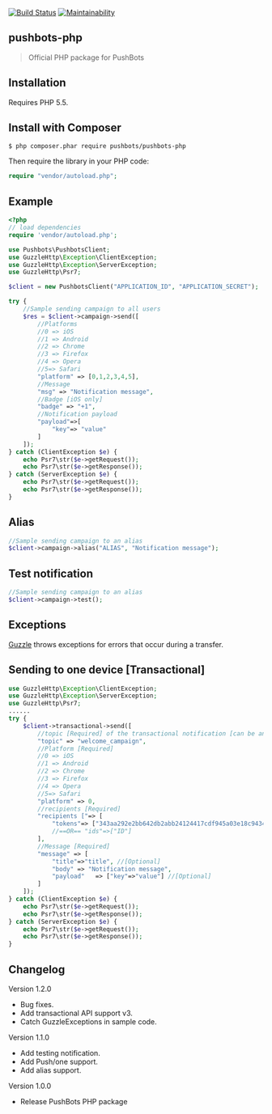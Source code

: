 [![Build
Status](https://travis-ci.org/pushbots/pushbots-php.svg?branch=master)](https://travis-ci.org/pushbots/pushbots-php) [![Maintainability](https://api.codeclimate.com/v1/badges/46f15715f32dd218b5e6/maintainability)](https://codeclimate.com/github/pushbots/pushbots-php/maintainability)
## pushbots-php

> Official PHP package for PushBots


## Installation

Requires PHP 5.5.


Install with Composer
------------

```
$ php composer.phar require pushbots/pushbots-php
```

Then require the library in your PHP code:

```php
require "vendor/autoload.php";
```


Example
------------

```php
<?php
// load dependencies
require 'vendor/autoload.php';

use Pushbots\PushbotsClient;
use GuzzleHttp\Exception\ClientException;
use GuzzleHttp\Exception\ServerException;
use GuzzleHttp\Psr7;

$client = new PushbotsClient("APPLICATION_ID", "APPLICATION_SECRET");

try {
	//Sample sending campaign to all users
	$res = $client->campaign->send([
		//Platforms
		//0 => iOS
		//1 => Android
		//2 => Chrome
		//3 => Firefox
		//4 => Opera
		//5=> Safari
		"platform" => [0,1,2,3,4,5], 
		//Message
		"msg" => "Notification message",
		//Badge [iOS only]
		"badge"	=> "+1",
		//Notification payload
		"payload"=>[
			"key"=> "value"
		]
	]);
} catch (ClientException $e) {
    echo Psr7\str($e->getRequest());
    echo Psr7\str($e->getResponse());
} catch (ServerException $e) {
    echo Psr7\str($e->getRequest());
    echo Psr7\str($e->getResponse());
}

```

Alias
------------

```php
//Sample sending campaign to an alias
$client->campaign->alias("ALIAS", "Notification message");
```


Test notification
-------------

```php
//Sample sending campaign to an alias
$client->campaign->test();
```

Exceptions
-------------

[Guzzle](http://docs.guzzlephp.org/en/stable/quickstart.html#exceptions) throws exceptions for errors that occur during a transfer.

Sending to one device [Transactional]
------------

```php
use GuzzleHttp\Exception\ClientException;
use GuzzleHttp\Exception\ServerException;
use GuzzleHttp\Psr7;
......
try {
	$client->transactional->send([
		//topic [Required] of the transactional notification [can be any value, used only for tracking]
		"topic" => "welcome_campaign",
		//Platform [Required]
		//0 => iOS
		//1 => Android
		//2 => Chrome
		//3 => Firefox
		//4 => Opera
		//5=> Safari
		"platform" => 0,
		//recipients [Required]
		"recipients ["=> [
			"tokens"=> ["343aa292e2bb642db2abb24124417cdf945a03e18c9434499d0dcef8b0d7dd0f"]
			//==OR== "ids"=>["ID"]
		],
		//Message [Required]
		"message" => [
			"title"=>"title", //[Optional]
			"body" => "Notification message",
			"payload"	=> ["key"=>"value"] //[Optional]
		]
	]);
} catch (ClientException $e) {
    echo Psr7\str($e->getRequest());
    echo Psr7\str($e->getResponse());
} catch (ServerException $e) {
    echo Psr7\str($e->getRequest());
    echo Psr7\str($e->getResponse());
}
```

Changelog
-------------
Version 1.2.0
 * Bug fixes.
 * Add transactional API support v3.
 * Catch GuzzleExceptions in sample code.

Version 1.1.0
 * Add testing notification.
 * Add Push/one support.
 * Add alias support.

Version 1.0.0
 * Release PushBots PHP package
